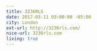 ```yaml
---
title: 3236RLS
date: 2017-03-11 03:00:00 -05:00
city: London
ext-url: http://3236rls.com/
nice-url: 3236rls.com
living: true
---
```

